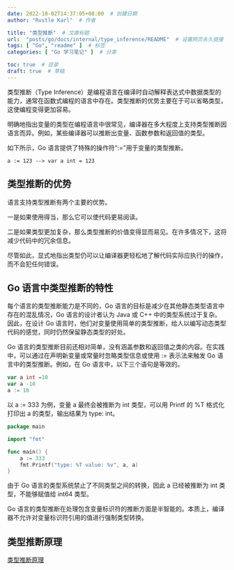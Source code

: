 ```yaml
---
date: 2022-10-02T14:37:05+08:00  # 创建日期
author: "Rustle Karl"  # 作者

title: "类型推断"  # 文章标题
url:  "posts/go/docs/internal/type_inference/README"  # 设置网页永久链接
tags: [ "Go", "readme" ]  # 标签
categories: [ "Go 学习笔记" ]  # 分类

toc: true  # 目录
draft: true  # 草稿
---
```


类型推断（Type Inference）是编程语言在编译时自动解释表达式中数据类型的能力，通常在函数式编程的语言中存在。类型推断的优势主要在于可以省略类型，这使编程变得更加容易。

明确地指出变量的类型在编程语言中很常见，编译器在多大程度上支持类型推断因语言而异。例如，某些编译器可以推断出变量、函数参数和返回值的类型。

如下所示，Go 语言提供了特殊的操作符“:=”用于变量的类型推断。

```
a := 123 --> var a int = 123
```

## 类型推断的优势

语言支持类型推断有两个主要的优势。

一是如果使用得当，那么它可以使代码更易阅读。

二是如果类型更加复杂，那么类型推断的价值变得显而易见。在许多情况下，这将减少代码中的冗余信息。

尽管如此，显式地指出类型仍可以让编译器更轻松地了解代码实际应执行的操作，而不会犯任何错误。

## Go 语言中类型推断的特性

每个语言的类型推断能力是不同的，Go 语言的目标是减少在其他静态类型语言中存在的混乱情况，Go 语言的设计者认为 Java 或 C++ 中的类型系统过于复杂。因此，在设计 Go 语言时，他们对变量使用简单的类型推断，给人以编写动态类型代码的感觉，同时仍然保留静态类型的好处。

Go 语言的类型推断目前还相对简单，没有涵盖参数和返回值之类的内容。在实践中，可以通过在声明新变量或常量时忽略类型信息或使用 := 表示法来触发 Go 语言中的类型推断。例如，在 Go 语言中，以下三个语句是等效的。

```go
var a int =10
var a -10
a := 10
```

以 a := 333 为例，变量 a 最终会被推断为 int 类型，可以用 Printf 的 %T 格式化打印出 a 的类型，输出结果为 type: int。

```go
package main

import "fmt"

func main() {
	a := 333
	fmt.Printf("type: %T value: %v", a, a)
}
```

由于 Go 语言的类型系统禁止了不同类型之间的转换，因此 a 已经被推断为 int 类型，不能够赋值给 int64 类型。

Go 语言的类型推断在处理包含变量标识符的推断方面是半智能的。本质上，编译器不允许对变量标识符引用的值进行强制类型转换。

## 类型推断原理

[类型推断原理](complier.md)

```go

```
